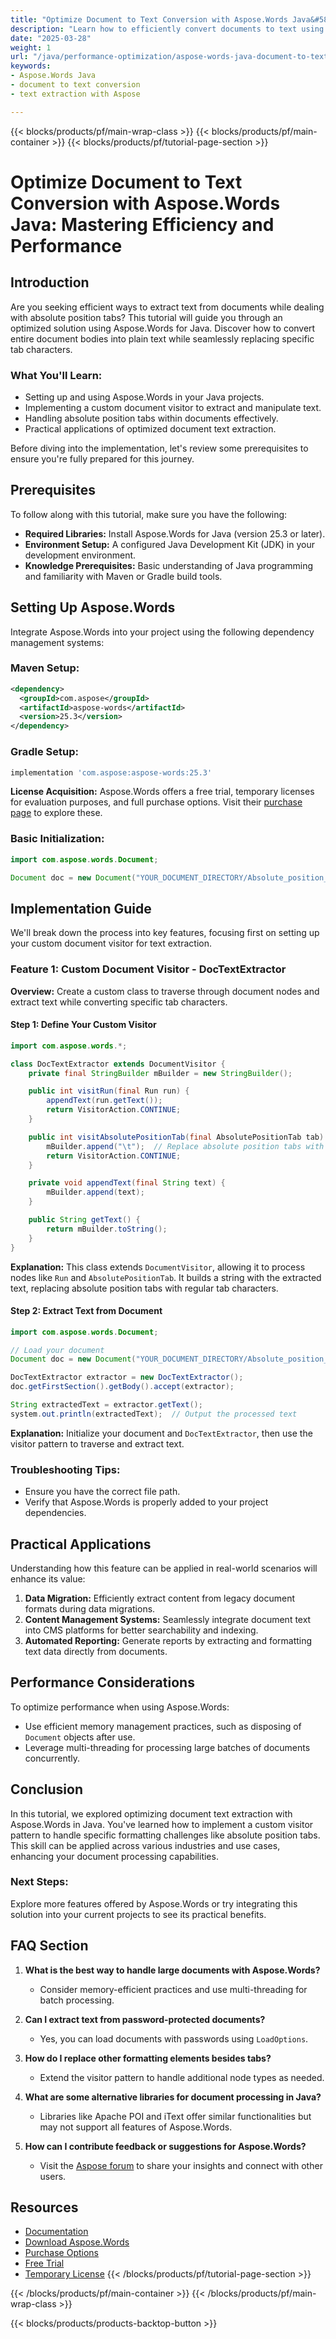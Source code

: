 ```yaml
---
title: "Optimize Document to Text Conversion with Aspose.Words Java&#58; Mastering Efficiency and Performance"
description: "Learn how to efficiently convert documents to text using Aspose.Words for Java, handling absolute position tabs effectively. Follow this guide to boost your document processing performance."
date: "2025-03-28"
weight: 1
url: "/java/performance-optimization/aspose-words-java-document-to-text-conversion/"
keywords:
- Aspose.Words Java
- document to text conversion
- text extraction with Aspose

---
```


{{< blocks/products/pf/main-wrap-class >}}
{{< blocks/products/pf/main-container >}}
{{< blocks/products/pf/tutorial-page-section >}}


# Optimize Document to Text Conversion with Aspose.Words Java: Mastering Efficiency and Performance

## Introduction

Are you seeking efficient ways to extract text from documents while dealing with absolute position tabs? This tutorial will guide you through an optimized solution using Aspose.Words for Java. Discover how to convert entire document bodies into plain text while seamlessly replacing specific tab characters.

### What You'll Learn:
- Setting up and using Aspose.Words in your Java projects.
- Implementing a custom document visitor to extract and manipulate text.
- Handling absolute position tabs within documents effectively.
- Practical applications of optimized document text extraction.

Before diving into the implementation, let's review some prerequisites to ensure you're fully prepared for this journey.

## Prerequisites

To follow along with this tutorial, make sure you have the following:

- **Required Libraries:** Install Aspose.Words for Java (version 25.3 or later).
- **Environment Setup:** A configured Java Development Kit (JDK) in your development environment.
- **Knowledge Prerequisites:** Basic understanding of Java programming and familiarity with Maven or Gradle build tools.

## Setting Up Aspose.Words

Integrate Aspose.Words into your project using the following dependency management systems:

### Maven Setup:
```xml
<dependency>
  <groupId>com.aspose</groupId>
  <artifactId>aspose-words</artifactId>
  <version>25.3</version>
</dependency>
```

### Gradle Setup:
```gradle
implementation 'com.aspose:aspose-words:25.3'
```

**License Acquisition:** Aspose.Words offers a free trial, temporary licenses for evaluation purposes, and full purchase options. Visit their [purchase page](https://purchase.aspose.com/buy) to explore these.

### Basic Initialization:
```java
import com.aspose.words.Document;

Document doc = new Document("YOUR_DOCUMENT_DIRECTORY/Absolute_position_tab.docx");
```

## Implementation Guide

We'll break down the process into key features, focusing first on setting up your custom document visitor for text extraction.

### Feature 1: Custom Document Visitor - DocTextExtractor

**Overview:** Create a custom class to traverse through document nodes and extract text while converting specific tab characters.

#### Step 1: Define Your Custom Visitor
```java
import com.aspose.words.*;

class DocTextExtractor extends DocumentVisitor {
    private final StringBuilder mBuilder = new StringBuilder();

    public int visitRun(final Run run) {
        appendText(run.getText());
        return VisitorAction.CONTINUE;
    }

    public int visitAbsolutePositionTab(final AbsolutePositionTab tab) {
        mBuilder.append("\t");  // Replace absolute position tabs with ordinary tabs
        return VisitorAction.CONTINUE;
    }

    private void appendText(final String text) {
        mBuilder.append(text);
    }

    public String getText() {
        return mBuilder.toString();
    }
}
```

**Explanation:** This class extends `DocumentVisitor`, allowing it to process nodes like `Run` and `AbsolutePositionTab`. It builds a string with the extracted text, replacing absolute position tabs with regular tab characters.

#### Step 2: Extract Text from Document
```java
import com.aspose.words.Document;

// Load your document
Document doc = new Document("YOUR_DOCUMENT_DIRECTORY/Absolute_position_tab.docx");

DocTextExtractor extractor = new DocTextExtractor();
doc.getFirstSection().getBody().accept(extractor);

String extractedText = extractor.getText();
system.out.println(extractedText);  // Output the processed text
```

**Explanation:** Initialize your document and `DocTextExtractor`, then use the visitor pattern to traverse and extract text.

### Troubleshooting Tips:
- Ensure you have the correct file path.
- Verify that Aspose.Words is properly added to your project dependencies.

## Practical Applications

Understanding how this feature can be applied in real-world scenarios will enhance its value:

1. **Data Migration:** Efficiently extract content from legacy document formats during data migrations.
2. **Content Management Systems:** Seamlessly integrate document text into CMS platforms for better searchability and indexing.
3. **Automated Reporting:** Generate reports by extracting and formatting text data directly from documents.

## Performance Considerations

To optimize performance when using Aspose.Words:
- Use efficient memory management practices, such as disposing of `Document` objects after use.
- Leverage multi-threading for processing large batches of documents concurrently.

## Conclusion

In this tutorial, we explored optimizing document text extraction with Aspose.Words in Java. You've learned how to implement a custom visitor pattern to handle specific formatting challenges like absolute position tabs. This skill can be applied across various industries and use cases, enhancing your document processing capabilities.

### Next Steps:
Explore more features offered by Aspose.Words or try integrating this solution into your current projects to see its practical benefits.

## FAQ Section

1. **What is the best way to handle large documents with Aspose.Words?**
   - Consider memory-efficient practices and use multi-threading for batch processing.

2. **Can I extract text from password-protected documents?**
   - Yes, you can load documents with passwords using `LoadOptions`.

3. **How do I replace other formatting elements besides tabs?**
   - Extend the visitor pattern to handle additional node types as needed.

4. **What are some alternative libraries for document processing in Java?**
   - Libraries like Apache POI and iText offer similar functionalities but may not support all features of Aspose.Words.

5. **How can I contribute feedback or suggestions for Aspose.Words?**
   - Visit the [Aspose forum](https://forum.aspose.com/c/words/10) to share your insights and connect with other users.

## Resources
- [Documentation](https://reference.aspose.com/words/java/)
- [Download Aspose.Words](https://releases.aspose.com/words/java/)
- [Purchase Options](https://purchase.aspose.com/buy)
- [Free Trial](https://releases.aspose.com/words/java/)
- [Temporary License](https://purchase.aspose.com/temporary-license/)
{{< /blocks/products/pf/tutorial-page-section >}}

{{< /blocks/products/pf/main-container >}}
{{< /blocks/products/pf/main-wrap-class >}}

{{< blocks/products/products-backtop-button >}}
